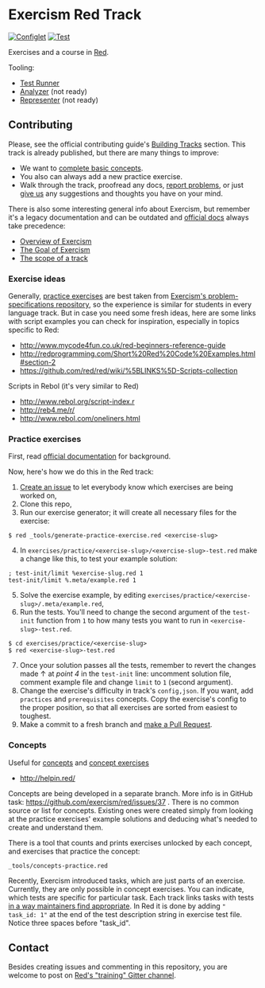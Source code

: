 # Exercism Red Track

[![Configlet](https://github.com/exercism/red/actions/workflows/configlet.yml/badge.svg)](https://github.com/exercism/red/actions/workflows/configlet.yml) [![Test](https://github.com/exercism/red/actions/workflows/ci.yml/badge.svg)](https://github.com/exercism/red/actions/workflows/ci.yml)

Exercises and a course in [Red](https://www.red-lang.org/).

Tooling:

* [Test Runner](https://github.com/exercism/red-test-runner)
* [Analyzer](https://github.com/exercism/red-analyzer) (not ready)
* [Representer](https://github.com/exercism/red-representer) (not ready)

## Contributing

Please, see the official contributing guide's [Building Tracks](https://exercism.org/docs/building/tracks) section. This track is already published, but there are many things to improve:

* We want to [complete basic concepts](https://github.com/exercism/red/issues/37).
* You also can always add a new practice exercise.
* Walk through the track, proofread any docs, [report problems](https://github.com/exercism/red/issues/new), or just [give us](https://github.com/exercism/red/issues/new) any suggestions and thoughts you have on your mind.

There is also some interesting general info about Exercism, but remember it's a legacy documentation and can be outdated and [official docs](https://exercism.org/docs) always take precedence:

* [Overview of Exercism](https://github.com/exercism/legacy-docs/blob/main/about/README.md)
* [The Goal of Exercism](https://github.com/exercism/legacy-docs/blob/main/about/goal-of-exercism.md)
* [The scope of a track](https://github.com/exercism/legacy-docs/blob/main/about/scope-of-a-track.md)

### Exercise ideas

Generally, [practice exercises](https://exercism.org/docs/building/tracks/practice-exercises) are best taken from [Exercism's problem-specifications repository](https://github.com/exercism/problem-specifications), so the experience is similar for students in every language track. But in case you need some fresh ideas, here are some links with script examples you can check for inspiration, especially in topics specific to Red:

* http://www.mycode4fun.co.uk/red-beginners-reference-guide
* http://redprogramming.com/Short%20Red%20Code%20Examples.html#section-2
* https://github.com/red/red/wiki/%5BLINKS%5D-Scripts-collection

Scripts in Rebol (it's very similar to Red)

* http://www.rebol.org/script-index.r
* http://reb4.me/r/
* http://www.rebol.com/oneliners.html

### Practice exercises

First, read [official documentation](https://exercism.org/docs/building/tracks/practice-exercises) for background.

Now, here's how we do this in the Red track:

1. [Create an issue](https://github.com/exercism/red/issues/new) to let everybody know which exercises are being worked on,
2. Clone this repo,
3. Run our exercise generator; it will create all necessary files for the exercise:
```shell
$ red _tools/generate-practice-exercise.red <exercise-slug>
```
4. In `exercises/practice/<exercise-slug>/<exercise-slug>-test.red` make a change like this, to test your example solution:
```red
; test-init/limit %exercise-slug.red 1
test-init/limit %.meta/example.red 1
```
5. Solve the exercise example, by editing `exercises/practice/<exercise-slug>/.meta/example.red`,
6. Run the tests. You'll need to change the second argument of the `test-init` function from `1` to how many tests you want to run in `<exercise-slug>-test.red`.
```shell
$ cd exercises/practice/<exercise-slug>
$ red <exercise-slug>-test.red
```
7. Once your solution passes all the tests, remember to revert the changes made ↑ at *point 4* in the `test-init` line: uncomment solution file, comment example file and change `limit` to `1` (second argument).
8. Change the exercise's difficulty in track's `config,json`. If you want, add `practices` and `prerequisites` concepts. Copy the exercise's config to the proper position, so that all exercises are sorted from easiest to toughest.
9. Make a commit to a fresh branch and [make a Pull Request](https://exercism.org/docs/building/github/contributors-pull-request-guide).

### Concepts

Useful for [concepts](https://github.com/exercism/docs/blob/main/building/tracks/concepts.md) and [concept exercises](https://github.com/exercism/docs/blob/main/building/tracks/concept-exercises.md)

* http://helpin.red/

Concepts are being developed in a separate branch. More info is in GitHub task: https://github.com/exercism/red/issues/37 . There is no common source or list for concepts. Existing ones were created simply from looking at the practice exercises' example solutions and deducing what's needed to create and understand them.

There is a tool that counts and prints exercises unlocked by each concept, and exercises that practice the concept:

`_tools/concepts-practice.red`

Recently, Exercism introduced tasks, which are just parts of an exercise. Currently, they are only possible in concept exercises. You can indicate, which tests are specific for particular task. Each track links tasks with tests [in a way maintainers find appropriate](https://github.com/exercism/docs/blob/main/building/tooling/test-runners/interface.md#task-id). In Red it is done by adding `"   task_id: 1"` at the end of the test description string in exercise test file. Notice three spaces before "task_id".

## Contact

Besides creating issues and commenting in this repository, you are welcome to post on [Red's "training" Gitter channel](https://gitter.im/red/training).
